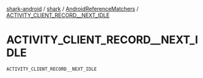 [shark-android](../../index.md) / [shark](../index.md) / [AndroidReferenceMatchers](index.md) / [ACTIVITY_CLIENT_RECORD__NEXT_IDLE](./-a-c-t-i-v-i-t-y_-c-l-i-e-n-t_-r-e-c-o-r-d__-n-e-x-t_-i-d-l-e.md)

# ACTIVITY_CLIENT_RECORD__NEXT_IDLE

`ACTIVITY_CLIENT_RECORD__NEXT_IDLE`